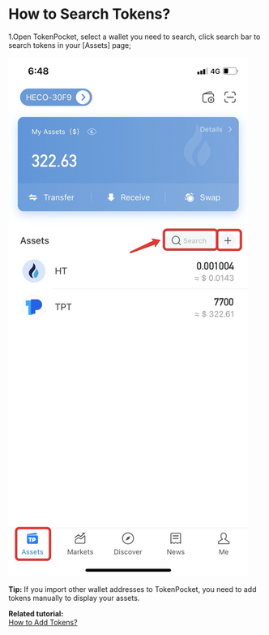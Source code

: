 # How to Search Tokens?

1.Open TokenPocket, select a wallet you need to search, click search bar to search tokens in your \[Assets] page;

![](<../../.gitbook/assets/1 (25).png>)

**Tip:** If you import other wallet addresses to TokenPocket, you need to add tokens manually to display your assets.

**Related tutorial:**\
[How to Add Tokens?](https://tphelp.gitbook.io/en/token-management/how-to-add-tokens)
